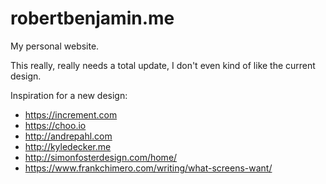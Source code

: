 # robertbenjamin.me

My personal website.

This really, really needs a total update, I don't even kind of like the current design.

Inspiration for a new design:

- https://increment.com
- https://choo.io
- http://andrepahl.com
- http://kyledecker.me
- http://simonfosterdesign.com/home/
- https://www.frankchimero.com/writing/what-screens-want/
